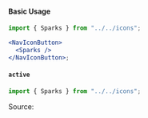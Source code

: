 #### Basic Usage

```jsx
import { Sparks } from "../../icons";

<NavIconButton>
  <Sparks />
</NavIconButton>;
```

#### `active`

```jsx
import { Sparks } from "../../icons";
```

Source:

```js { "file": "./NavIconButton.js" }
```

